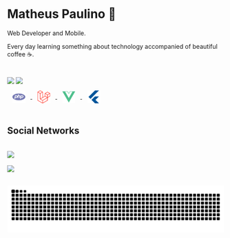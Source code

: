 # Matheus Paulino 🚀

Web Developer and Mobile.

Every day learning something about technology accompanied of beautiful coffee ☕.

#
<div>
  <img height="150em" src="https://github-readme-stats.vercel.app/api?username=matheus-paulino&hide=contribs,prs&theme=radical">
  <img height="150em" src="https://github-readme-stats.vercel.app/api/top-langs/?username=matheus-paulino&layout=compact&theme=radical">
</div>

<div>
  <a href="https://www.php.net/">
    <img align="center" height="30" style="padding: 12px;"  alt="PHP" title="#PHP" src="./assets/php.svg" />
  </a>
  <a href="https://laravel.com/">
    <img align="center" height="30" style="padding: 12px;" alt="Laravel" title="#Laravel" src="./assets/laravel.svg" />
  </a>
  
  <a href="https://vuejs.org/">
    <img align="center" height="30" style="padding: 12px;" alt="VueJS" title="#VueJS" src="./assets/vuejs.svg" />
  </a>

   <a href="https://flutter.dev/">
    <img align="center" height="30" style="padding: 12px;" alt="Flutter" title="#Flutter" src="./assets/flutter.svg" />
  </a>
</div>

#

## Social Networks

<div style="display: inline-block;"><br>
  <a href="https://instagram.com/mdemaatheus" target="_blank">
    <img src="https://img.shields.io/badge/-Instagram-%23E4405F?style=for-the-badge&logo=instagram&logoColor=white" target="_blank">
  </a>

  <a href = "mailto:matheuspaulino.santos1@gmail.com"><img src="https://img.shields.io/badge/-Gmail-%23333?style=for-the-badge&logo=gmail&logoColor=white" target="_blank">
  </a>
</div>


  ![Snake animation](https://github.com/matheus-paulino/matheus-paulino/blob/output/github-contribution-grid-snake.svg)
